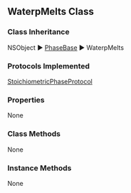 ## WaterpMelts Class  
### Class Inheritance  
NSObject ▶️ [PhaseBase](PhaseBase.html) ▶️ WaterpMelts  

### Protocols Implemented  
[StoichiometricPhaseProtocol](StoichiometricPhaseProtocol.html)  

### Properties  
None

### Class Methods  
None  

### Instance Methods  
None  
